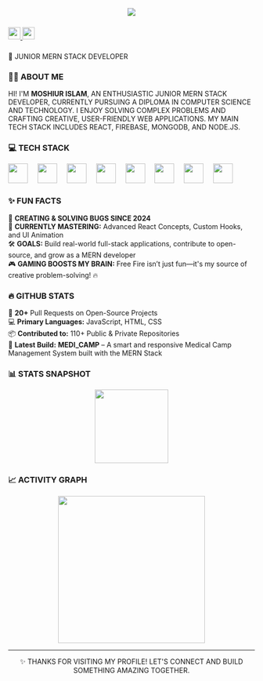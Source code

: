 <div align="center">
  <img height="" src="https://i.ibb.co.com/mVQ6HZBH/git-hub-banner.png" />
</div>

###

<div align="left">
  <a href="https://www.linkedin.com/in/moshiur-islam28/" target="_blank">
    <img src="https://img.shields.io/static/v1?message=LinkedIn&logo=linkedin&label=&color=0077B5&logoColor=white&labelColor=&style=for-the-badge" height="25" />
  </a>
  <a href="https://wa.me/+8801327023639" target="_blank">
    <img src="https://img.shields.io/static/v1?message=WhatsApp&logo=whatsapp&label=&color=25D366&logoColor=white&labelColor=&style=for-the-badge" height="25" />
  </a>
</div>

###

<p align="left">🚀 JUNIOR MERN STACK DEVELOPER</p>

###

### 👨‍💻 ABOUT ME

<p align="left">
  HI! I'M <strong>MOSHIUR ISLAM</strong>, AN ENTHUSIASTIC JUNIOR MERN STACK DEVELOPER, CURRENTLY PURSUING A DIPLOMA IN COMPUTER SCIENCE AND TECHNOLOGY.
  I ENJOY SOLVING COMPLEX PROBLEMS AND CRAFTING CREATIVE, USER-FRIENDLY WEB APPLICATIONS.  
  MY MAIN TECH STACK INCLUDES REACT, FIREBASE, MONGODB, AND NODE.JS.
</p>

###

### 💻 TECH STACK

<div align="left">
  <img src="https://img.shields.io/badge/HTML5-E34F26?logo=html5&logoColor=white&style=for-the-badge" height="40" />
  <img width="12" />
  <img src="https://img.shields.io/badge/CSS3-1572B6?logo=css3&logoColor=white&style=for-the-badge" height="40" />
  <img width="12" />
  <img src="https://img.shields.io/badge/React-61DAFB?logo=react&logoColor=black&style=for-the-badge" height="40" />
  <img width="12" />
  <img src="https://img.shields.io/badge/JavaScript-F7DF1E?logo=javascript&logoColor=black&style=for-the-badge" height="40" />
  <img width="12" />
  <img src="https://img.shields.io/badge/Firebase-FFCA28?logo=firebase&logoColor=black&style=for-the-badge" height="40" />
  <img width="12" />
  <img src="https://img.shields.io/badge/MongoDB-47A248?logo=mongodb&logoColor=white&style=for-the-badge" height="40" />
  <img width="12" />
  <img src="https://img.shields.io/badge/Node.js-339933?logo=nodedotjs&logoColor=white&style=for-the-badge" height="40" />
  <img width="12" />
  <img src="https://img.shields.io/badge/Next.js-000000?logo=nextdotjs&logoColor=white&style=for-the-badge" height="40" />
</div>

###

### ✨ FUN FACTS

<p align="left">
  🐞 <strong>CREATING & SOLVING BUGS SINCE 2024</strong><br>
  📘 <strong>CURRENTLY MASTERING:</strong> Advanced React Concepts, Custom Hooks, and UI Animation<br>
  🛠️ <strong>GOALS:</strong> Build real-world full-stack applications, contribute to open-source, and grow as a MERN developer<br>
  🎮 <strong>GAMING BOOSTS MY BRAIN:</strong> Free Fire isn’t just fun—it's my source of creative problem-solving! 🔥
</p>

###

### 🔥 GITHUB STATS

<p align="left">
  🔄 <strong>20+</strong> Pull Requests on Open-Source Projects<br>
  💻 <strong>Primary Languages:</strong> JavaScript, HTML, CSS <br>
  📦 <strong>Contributed to:</strong> 110+ Public & Private Repositories <br>
  🚀 <strong>Latest Build:</strong> <strong>MEDI_CAMP</strong> – A smart and responsive Medical Camp Management System built with the MERN Stack
</p>

###

### 📊 STATS SNAPSHOT

<div align="center">
  <img src="https://streak-stats.demolab.com?user=Moshiur-15&locale=en&mode=daily&theme=dracula&hide_border=false&border_radius=5" height="150" />
</div>

###

### 📈 ACTIVITY GRAPH

<div align="center">
  <img src="https://github-readme-activity-graph.vercel.app/graph?username=Moshiur-15&radius=16&theme=react&area=true" height="300" />
</div>

---

<div align="center">
  ✨ THANKS FOR VISITING MY PROFILE! LET'S CONNECT AND BUILD SOMETHING AMAZING TOGETHER.
</div>
